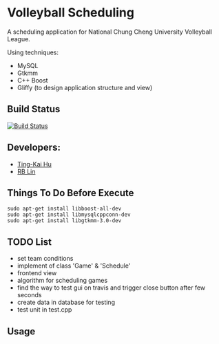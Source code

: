 # Volleyball Scheduling

A scheduling application for National Chung Cheng University Volleyball League.

Using techniques:

+ MySQL
+ Gtkmm
+ C++ Boost
+ Gliffy (to design application structure and view) 

## Build Status
[![Build Status](https://travis-ci.org/csietingkai/volleyball.svg?branch=master)](https://travis-ci.org/csietingkai/volleyball)

## Developers: 

+ [Ting-Kai Hu](https://github.com/csietingkai)
+ [RB Lin](https://github.com/RBRBRB)

## Things To Do Before Execute

```
sudo apt-get install libboost-all-dev
sudo apt-get install libmysqlcppconn-dev
sudo apt-get install libgtkmm-3.0-dev
```

## TODO List

+ set team conditions
+ implement of class 'Game' & 'Schedule'
+ frontend view
+ algorithm for scheduling games
+ find the way to test gui on travis and trigger close button after few seconds
+ create data in database for testing
+ test unit in test.cpp

## Usage

